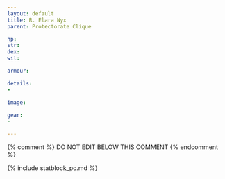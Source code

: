 ```yaml
---
layout: default
title: R. Elara Nyx
parent: Protectorate Clique

hp: 
str: 
dex: 
wil: 

armour: 

details:
-

image: 

gear:
- 

---
```


{% comment %}
DO NOT EDIT BELOW THIS COMMENT
{% endcomment %}

{% include statblock_pc.md %}

